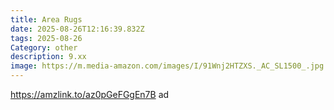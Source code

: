 ```yaml
---
title: Area Rugs
date: 2025-08-26T12:16:39.832Z
tags: 2025-08-26
Category: other
description: 9.xx
image: https://m.media-amazon.com/images/I/91Wnj2HTZXS._AC_SL1500_.jpg
---
```

https://amzlink.to/az0pGeFGgEn7B ad